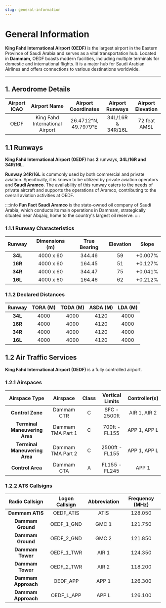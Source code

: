 ```yaml
---
slug: general-information
---
```


# General Information

**King Fahd International Airport (OEDF)** is the largest airport in the Eastern Province of Saudi Arabia and serves as a vital transportation hub. Located in **Dammam**, OEDF boasts modern facilities, including multiple terminals for domestic and international flights. It is a major hub for Saudi Arabian Airlines and offers connections to various destinations worldwide.

---

## 1. Aerodrome Details

| **Airport ICAO** |          Airport Name           | Airport Coordinates  |  Airport Runways  | Airport Elevation |
| :--------------: | :-----------------------------: | :------------------: | :---------------: | :---------------: |
|       OEDF       | King Fahd International Airport | 26.4712°N, 49.7979°E | 34L/16R & 34R/16L |   72 feat AMSL    |

## 1.1 Runways

**King Fahd International Airport (OEDF)** has **2** runways, **34L/16R and 34R/16L**.

**Runway 34R/16L** is commonly used by both commercial and private aviation. Specifically, it is known to be utilized by private aviation operators and **Saudi Aramco**. The availability of this runway caters to the needs of private aircraft and supports the operations of Aramco, contributing to the overall aviation activities at OEDF.

::::info **Fun Fact**
**Saudi Aramco** is the state-owned oil company of Saudi Arabia, which conducts its main operations in Dammam, strategically situated near Abqaiq, home to the country's largest oil reserve.
::::

### 1.1.1 Runway Characteristics

| Runway  | Dimensions (m) | True Bearing | Elevation |  Slope  |
| :-----: | :------------: | :----------: | :-------: | :-----: |
| **34L** |   4000 x 60    |    344.46    |    59     | +0.007% |
| **16R** |   4000 x 60    |    164.45    |    51     | +0.127% |
| **34R** |   4000 x 60    |    344.47    |    75     | +0.041% |
| **16L** |   4000 x 60    |    164.46    |    62     | +0.212% |

### 1.1.2 Declared Distances

| **Runway** | **TORA (M)** | **TODA (M)** | **ASDA (M)** | **LDA (M)** |
| :--------: | :----------: | :----------: | :----------: | :---------: |
|  **34L**   |     4000     |     4000     |     4120     |    4000     |
|  **16R**   |     4000     |     4000     |     4120     |    4000     |
|  **34R**   |     4000     |     4000     |     4120     |    4000     |
|  **16L**   |     4000     |     4000     |     4120     |    4000     |

## 1.2 Air Traffic Services

**King Fahd International Airport (OEDF)** is a fully controlled airport.

### 1.2.1 Airspaces

|       **Airspace Type**       |   **Airspace**    | **Class** | **Vertical Limits** | **Controller(s)** |
| :---------------------------: | :---------------: | :-------: | :-----------------: | :---------------: |
|       **Control Zone**        |    Dammam CTR     |     C     |    SFC - 2500ft     |   AIR 1, AIR 2    |
| **Terminal Maneuvering Area** | Dammam TMA Part 1 |     C     |    700ft - FL155    |   APP 1, APP L    |
| **Terminal Maneuvering Area** | Dammam TMA Part 2 |     C     |   2500ft - FL155    |   APP 1, APP L    |
|       **Control Area**        |    Dammam CTA     |     A     |    FL155 - FL245    |       APP 1       |

### 1.2.2 ATS Callsigns

| **Radio Callsign**  | **Logon Callsign** | **Abbreviation** | **Frequency (MHz)** |
| :-----------------: | :----------------: | :--------------: | :-----------------: |
|   **Dammam ATIS**   |     OEDF_ATIS      |       ATIS       |       128.050       |
|  **Dammam Ground**  |     OEDF_1_GND     |      GMC 1       |       121.750       |
|  **Dammam Ground**  |     OEDF_2_GND     |      GMC 2       |       121.850       |
|  **Dammam Tower**   |     OEDF_1_TWR     |      AIR 1       |       124.350       |
|  **Dammam Tower**   |     OEDF_2_TWR     |      AIR 2       |       118.200       |
| **Dammam Approach** |      OEDF_APP      |      APP 1       |       126.300       |
| **Dammam Approach** |     OEDF_L_APP     |      APP L       |       126.100       |
